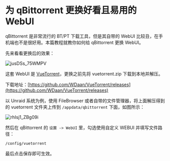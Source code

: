 # 为 qBittorrent 更换好看且易用的 WebUI

qBittorrent 是非常流行的 BT/PT 下载工具，但是其自带的 WebUI 比较丑，在手机端也不是很好用。本篇教程就教你如何给 qBittorrent 更换 WebUI。

先来看看更换后的效果：

![jusDSs_75WMPV](https://img-1255332810.cos.ap-chengdu.myqcloud.com/jusDSs_75WMPV.png)

这套 WebUI 是 [VueTorrent](https://github.com/WDaan/VueTorrent/releases)，更换之前先将 vuetorrent.zip 下载到本地并解压。

下载地址：[https://github.com/WDaan/VueTorrent/releases](https://github.com/WDaan/VueTorrent/releases)

以 Unraid 系统为例，使用 FileBrowser 或者自带的文件管理器，将上面解压得到的 vuetorrent 文件夹上传到 `/appdata/qbittorrent` 下面，如图所示：

![rhIsj1_ZBg09i](https://img-1255332810.cos.ap-chengdu.myqcloud.com/rhIsj1_ZBg09i.png)

然后在 qBittorrent 的 `设置 -> WebUI` 里，勾选使用自定义 WEBUI 并填写文件路径：

```
/config/vuetorrent
```

最后点击保存即可生效。

